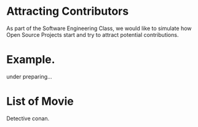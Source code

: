 # Attracting Contributors
As part of the Software Engineering Class, we would like to simulate how Open Source Projects start and try to attract potential contributions.

# Example. 
under preparing...

# List of Movie
Detective conan.
